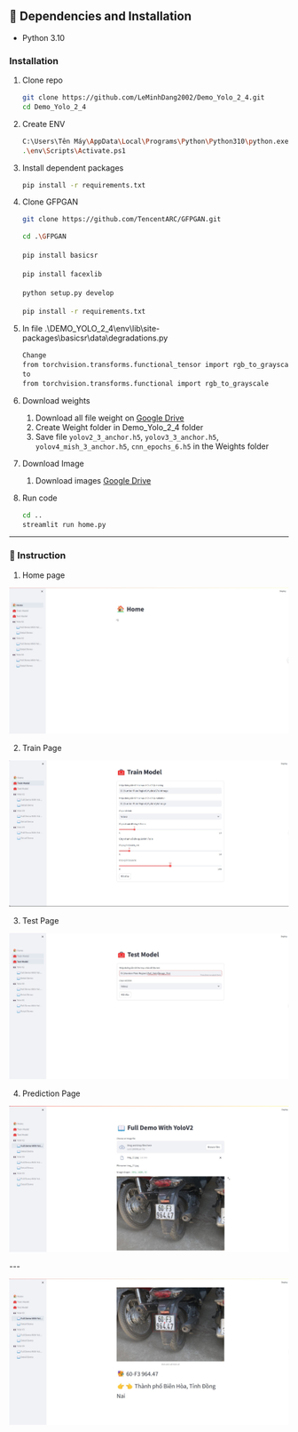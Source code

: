 ## :wrench: Dependencies and Installation

- Python 3.10

### Installation

1. Clone repo

    ```bash
    git clone https://github.com/LeMinhDang2002/Demo_Yolo_2_4.git
    cd Demo_Yolo_2_4
    ```
2. Create ENV
    ```bash
    C:\Users\Tên Máy\AppData\Local\Programs\Python\Python310\python.exe -m venv env
    .\env\Scripts\Activate.ps1
    ```

3. Install dependent packages
    ```bash
    pip install -r requirements.txt
    ```

4. Clone GFPGAN
    ```bash
    git clone https://github.com/TencentARC/GFPGAN.git
    ```
    ```bash
    cd .\GFPGAN

    pip install basicsr

    pip install facexlib

    python setup.py develop

    pip install -r requirements.txt

    ```

5. In file .\DEMO_YOLO_2_4\env\lib\site-packages\basicsr\data\degradations.py
    ```bash
    Change
    from torchvision.transforms.functional_tensor import rgb_to_grayscale
    to
    from torchvision.transforms.functional import rgb_to_grayscale
    ```

6. Download weights
    1. Download all file weight on [Google Drive](https://drive.google.com/drive/u/0/folders/107Mbd57HGSR5UPSTwB4yCKrMrJfbn-ri)
    2. Create Weight folder in Demo_Yolo_2_4 folder
    3. Save file `yolov2_3_anchor.h5`, `yolov3_3_anchor.h5`, `yolov4_mish_3_anchor.h5`, `cnn_epochs_6.h5` in the Weights folder

7. Download Image
    1. Download images [Google Drive](https://drive.google.com/drive/u/0/folders/1FdTowwdpC7T-9KiS_Edi-DK1Ch90R144)

8. Run code
    ```bash
    cd ..
    streamlit run home.py
    ```
---
### :book: Instruction

1. Home page

<p align="center">
  <img src="./Image_Readme/img_1.jpg">
</p>

2. Train Page

<p align="center">
  <img src="./Image_Readme/img_2.jpg">
</p>

3. Test Page

<p align="center">
  <img src="./Image_Readme/img_3.jpg">
</p>

4. Prediction Page

<p align="center">
  <img src="./Image_Readme/img_4.jpg">
</p>
---
<p align="center">
  <img src="./Image_Readme/img_5.jpg">
</p>